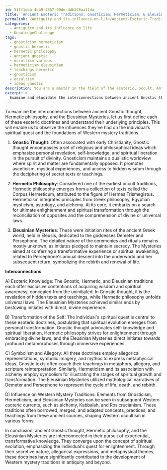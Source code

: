 ```yaml
---
id: 51ff1ebb-4bb9-4857-99de-ddb276aa11da
title: 'Ancient Esoteric Traditions: Gnosticism, Hermeticism, & Eleusinian Mysteries'
permalink: /Antiquity-and-its-influence-on-life/Ancient-Esoteric-Traditions-Gnosticism-Hermeticism-Eleusinian-Mysteries/
categories:
  - Antiquity and its influence on life
  - KnowledgeChallenge
tags:
  - gnosticism hermeticism
  - gnostic hermetic
  - hermetic philosophy
  - ancient gnostic
  - occultism various
  - hermeticism eleusinian
  - teachings hermetic
  - gnosticism
  - occultism
  - ideas gnostic
description: You are a master in the field of the esoteric, occult, Antiquity and its influence on life and Education. You are a writer of tests, challenges, books and deep knowledge on Antiquity and its influence on life for initiates and students to gain deep insights and understanding from. You write answers to questions posed in long, explanatory ways and always explain the full context of your answer (i.e., related concepts, formulas, examples, or history), as well as the step-by-step thinking process you take to answer the challenges. Be rigorous and thorough, and summarize the key themes, ideas, and conclusions at the end.
excerpt: > 
  Examine and elucidate the interconnections between ancient Gnostic thought, Hermetic philosophy, and the Eleusinian Mysteries to demonstrate how these esoteric doctrines shaped our understanding of the individual's spiritual quest as well as the foundations of Western mystery traditions in Antiquity.
---
```

To examine the interconnections between ancient Gnostic thought, Hermetic philosophy, and the Eleusinian Mysteries, let us first define each of these esoteric doctrines and understand their underlying principles. This will enable us to observe the influences they've had on the individual's spiritual quest and the foundations of Western mystery traditions.

1. **Gnostic Thought**: Often associated with early Christianity, Gnostic thought encompasses a set of religious and philosophical ideas which emphasize personal revelation, self-knowledge, and spiritual liberation in the pursuit of divinity. Gnosticism maintains a dualistic worldview where spirit and matter are fundamentally opposed. It promotes asceticism, mystical experiences, and access to hidden wisdom through the deciphering of secret texts or teachings.

2. **Hermetic Philosophy**: Considered one of the earliest occult traditions, Hermetic philosophy emerges from a collection of texts called the Corpus Hermeticum, attributed to the figure of Hermes Trismegistus. Hermeticism integrates principles from Greek philosophy, Egyptian mysticism, astrology, and alchemy. At its core, it embarks on a search for ultimate enlightenment and spiritual transformation through the reconciliation of opposites and the comprehension of divine or universal laws.

3. **Eleusinian Mysteries**: These were initiation rites of the ancient Greek world, held in Eleusis, dedicated to the goddesses Demeter and Persephone. The detailed nature of the ceremonies and rituals remains mostly unknown, as initiates pledged to maintain secrecy. The Mysteries aimed at conferring a transformative experience or spiritual awakening, related to Persephone's annual descent into the underworld and her subsequent return, symbolizing the rebirth and renewal of life.

**Interconnections**:

A) Esoteric Knowledge: The Gnostic, Hermetic, and Eleusinian traditions each offer exclusive contentions of acquiring wisdom and spiritual awareness, concealed from the uninitiated. In Gnostic thought, it is the revelation of hidden texts and teachings, while Hermetic philosophy unfolds universal laws. The Eleusinian Mysteries achieved similar ends by bestowing initiates with direct, divine experience.

B) Transformation of the Self: The individual's spiritual quest is central to these esoteric doctrines, postulating that spiritual evolution emerges from personal transformation. Gnostic thought advocates self-knowledge and spiritual liberation, Hermetic philosophy strives for enlightenment through embracing divine laws, and the Eleusinian Mysteries direct initiates towards profound metamorphoses through immersive experiences.

C) Symbolism and Allegory: All three doctrines employ allegorical representations, symbolic imagery, and mythos to express metaphysical ideas. Gnostic texts often couch their teachings in metaphors, allegory, and scripture reinterpretation. Similarly, Hermeticism and its association with alchemy employ symbolism for illustrating the stages of spiritual growth and transformation. The Eleusinian Mysteries utilized mythological narratives of Demeter and Persephone to represent the cycle of life, death, and rebirth.

D) Influence on Western Mystery Traditions: Elements from Gnosticism, Hermeticism, and Eleusinian Mysteries can be seen in subsequent Western esoteric currents, such as alchemy, Kabbalah, and Rosicrucianism. These traditions often borrowed, merged, and adapted concepts, practices, and teachings from these ancient sources, shaping Western occultism in various forms.

In conclusion, ancient Gnostic thought, Hermetic philosophy, and the Eleusinian Mysteries are interconnected in their pursuit of experiential, transformative knowledge. They converge upon the concept of spiritual evolution, emphasizing the individual's quest for enlightenment. Through their secretive nature, allegorical expressions, and metaphysical themes, these doctrines have significantly contributed to the development of Western mystery traditions in antiquity and beyond.
